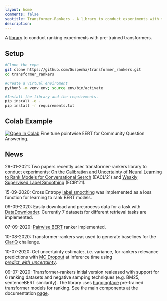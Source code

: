 ```yaml
---
layout: home
comments: false
seotitle: Transformer-Rankers - A library to conduct experiments with transformer-based rankers
description: 
---
```


A [library](https://github.com/Guzpenha/transformer_rankers) to conduct ranking experiments with pre-trained transformers.


## Setup
```bash
#Clone the repo
git clone https://github.com/Guzpenha/transformer_rankers.git
cd transformer_rankers    

#Create a virtual enviroment
python3 -m venv env; source env/bin/activate    

#Install the library and the requirements.
pip install -e .
pip install -r requirements.txt
```

## Colab Example
[![Open In Colab](https://colab.research.google.com/assets/colab-badge.svg)](https://colab.research.google.com/drive/1jKTu8UMpG_eAe8RiPS0De4-FLRd49kRf?usp=sharing) Fine tune pointwise BERT for Community Question Answering.

## News
29-01-2021: Two papers recently used transformer-rankers library to conduct experiments: [On the Calibration and Uncertainty of Neural Learning to Rank Models for Conversational Search](https://arxiv.org/pdf/2101.04356.pdf) (EACL'21) and [Weakly Supervised Label Smoothing](https://arxiv.org/pdf/2012.08575.pdf) (ECIR'21).

15-09-2020: Cross Entropy [label smoothing](https://arxiv.org/pdf/1512.00567.pdf) was implemented as a loss function for learning to rank BERT models.

09-09-2020: Easily download and preprocess data for a task with [DataDownloader](https://github.com/Guzpenha/transformer_rankers/blob/master/transformer_rankers/examples/download_task_data.py). Currently 7 datasets for different retrieval tasks are implemented.

07-09-2020: [Pairwise BERT](https://github.com/Guzpenha/transformer_rankers/blob/master/transformer_rankers/models/pairwise_bert.py) ranker implemented.

10-08-2020: Transformer-rankers was used to generate baselines for the [ClariQ](https://github.com/aliannejadi/ClariQ) challenge.

10-07-2020: Get uncertainty estimates, i.e. variance, for rankers relevance predictions with [MC Dropout](https://arxiv.org/abs/1506.02142) at inference time using [*predict_with_uncertainty*](https://guzpenha.github.io/transformer-rankers-doc/html/_autosummary/transformer_rankers.trainers.transformer_trainer.TransformerTrainer.html#transformer_rankers.trainers.transformer_trainer.TransformerTrainer.predict_with_uncertainty).

09-07-2020: Transformer-rankers initial version realeased with support for 6 ranking datasets and negative sampling techniques (e.g. BM25, sentenceBERT similarity). The library uses [huggingface](https://huggingface.co/transformers/pretrained_models.html) pre-trained transformer models for ranking. See the main components at the documentation [page](https://guzpenha.github.io/transformer-rankers-doc/html/_autosummary/transformer_rankers.html).


